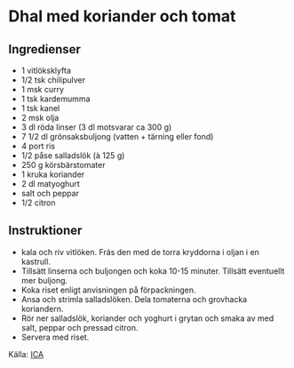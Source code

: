 # Dhal med koriander och tomat

## Ingredienser

* 1 vitlöksklyfta
* 1/2 tsk chilipulver
* 1 msk curry
* 1 tsk kardemumma
* 1 tsk kanel
* 2 msk olja
* 3 dl röda linser (3 dl motsvarar ca 300 g)
* 7 1/2 dl grönsaksbuljong (vatten + tärning eller fond)
* 4 port ris
* 1/2 påse salladslök (à 125 g)
* 250 g körsbärstomater
* 1 kruka koriander
* 2 dl matyoghurt
* salt och peppar
* 1/2 citron

## Instruktioner

* kala och riv vitlöken. Fräs den med de torra kryddorna i oljan i en kastrull.
* Tillsätt linserna och buljongen och koka 10-15 minuter. Tillsätt eventuellt mer buljong.
* Koka riset enligt anvisningen på förpackningen.
* Ansa och strimla salladslöken. Dela tomaterna och grovhacka koriandern.
* Rör ner salladslök, koriander och yoghurt i grytan och smaka av med salt, peppar och pressad citron.
* Servera med riset.

 Källa: [ICA](https://www.ica.se/recept/dhal-med-koriander-och-tomat-719776/)